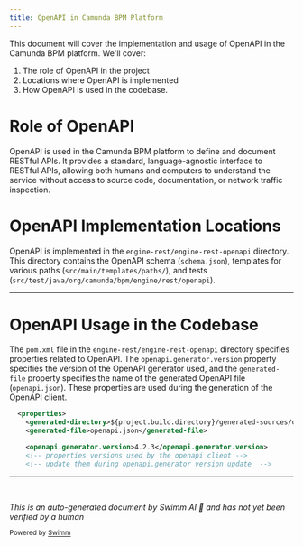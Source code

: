 ```yaml
---
title: OpenAPI in Camunda BPM Platform
---
```

This document will cover the implementation and usage of OpenAPI in the Camunda BPM platform. We'll cover:

1. The role of OpenAPI in the project
2. Locations where OpenAPI is implemented
3. How OpenAPI is used in the codebase.

# Role of OpenAPI

OpenAPI is used in the Camunda BPM platform to define and document RESTful APIs. It provides a standard, language-agnostic interface to RESTful APIs, allowing both humans and computers to understand the service without access to source code, documentation, or network traffic inspection.

# OpenAPI Implementation Locations

OpenAPI is implemented in the `engine-rest/engine-rest-openapi` directory. This directory contains the OpenAPI schema (`schema.json`), templates for various paths (`src/main/templates/paths/`), and tests (`src/test/java/org/camunda/bpm/engine/rest/openapi`).

<SwmSnippet path="/engine-rest/engine-rest-openapi/pom.xml" line="14">

---

# OpenAPI Usage in the Codebase

The `pom.xml` file in the `engine-rest/engine-rest-openapi` directory specifies properties related to OpenAPI. The `openapi.generator.version` property specifies the version of the OpenAPI generator used, and the `generated-file` property specifies the name of the generated OpenAPI file (`openapi.json`). These properties are used during the generation of the OpenAPI client.

```xml
  <properties>
    <generated-directory>${project.build.directory}/generated-sources/openapi-json</generated-directory>
    <generated-file>openapi.json</generated-file>

    <openapi.generator.version>4.2.3</openapi.generator.version>
    <!-- properties versions used by the openapi client -->
    <!-- update them during openapi.generator version update  -->
```

---

</SwmSnippet>

&nbsp;

*This is an auto-generated document by Swimm AI 🌊 and has not yet been verified by a human*

<SwmMeta version="3.0.0" repo-id="Z2l0aHViJTNBJTNBREVNTy1jYW11bmRhLWJwbS1wbGF0Zm9ybSUzQSUzQXN3aW1taW8=" repo-name="DEMO-camunda-bpm-platform"><sup>Powered by [Swimm](/)</sup></SwmMeta>
